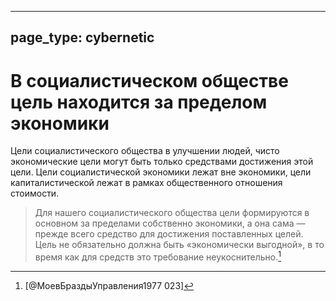 
---
page_type: cybernetic
---
# В социалистическом обществе цель находится за пределом экономики

Цели социалистического общества в улучшении людей, чисто экономические цели могут быть только средствами достижения этой цели. Цели социалистической экономики лежат вне экономики, цели капиталистической лежат в рамках общественного отношения стоимости.

> Для нашего социалистического общества цели формируются в основном за пределами собственно экономики, а она сама — прежде всего средство для достижения поставленных целей. Цель не обязательно должна быть «экономически выгодной», в то время как для средств это требование неукоснительно.[^1]

[^1]:  [@МоевБраздыУправления1977 023]

